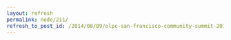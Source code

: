 ```yaml
---
layout: refresh
permalink: node/211/
refresh_to_post_id: /2014/08/09/olpc-san-francisco-community-summit-2014
---
```

